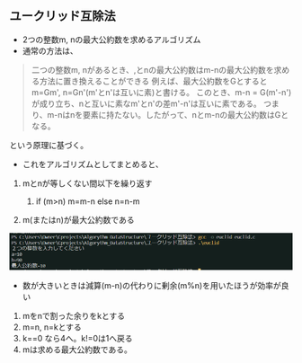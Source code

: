 
## ユークリッド互除法
* 2つの整数m, nの最大公約数を求めるアルゴリズム
* 通常の方法は、

> 二つの整数m, nがあるとき、,とnの最大公約数はm-nの最大公約数を求める方法に置き換えることができる
例えば、最大公約数をGとするとm=Gm', n=Gn'(m'とn'は互いに素)と書ける。
このとき、m-n = G(m'-n')が成り立ち、nと互いに素なm'とn'の差m'-n'は互いに素である。
つまり、m-nはnを要素に持たない。したがって、nとm-nの最大公約数はGとなる。

という原理に基づく。

* これをアルゴリズムとしてまとめると、
1. mとnが等しくない間以下を繰り返す
    
    1. if (m>n) m=m-n else n=n-m

3. m(またはn)が最大公約数である

![Alt text](image.png)

* 数が大きいときは減算(m-n)の代わりに剰余(m%n)を用いたほうが効率が良い
1. mをnで割った余りをkとする
2. m=n, n=kとする
3. k==0 なら4へ。k!=0は1へ戻る
4. mは求める最大公約数である。

